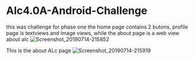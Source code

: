 # Alc4.0A-Android-Challenge
this was challenge for phase one 
the home page contains 2 butons, profile page is textviews and image views, while the about page is a web view about alc
![Screenshot_20190714-215852](https://user-images.githubusercontent.com/34624703/61188199-84503200-a630-11e9-806e-c22e05138ec5.png)

This is the about ALc page
![Screenshot_20190714-215919](https://user-images.githubusercontent.com/34624703/61188211-aba6ff00-a630-11e9-9d91-7799a34b6bf7.png)


